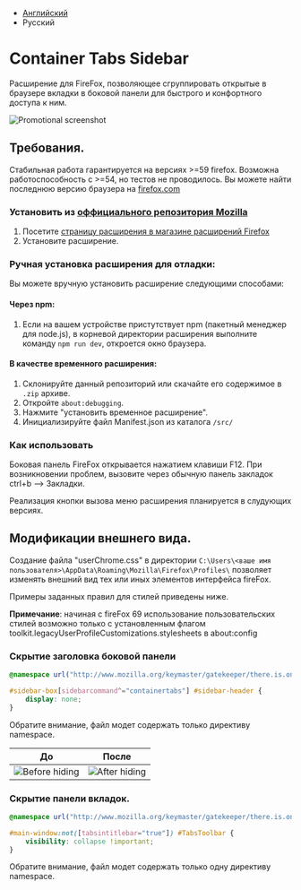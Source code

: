 - [Английский](.README.md)
- Русский

# Container Tabs Sidebar

Расширение для FireFox, позволяющее сгруппировать открытые в браузере вкладки в боковой панели для быстрого и конфортного доступа к ним.

![Promotional screenshot](./assets/screenshot.png)

## Требования.

Стабильная работа гарантируется на версиях >=59 firefox. Возможна работоспособность с >=54, но тестов не проводилось. 
Вы можете найти последнюю версию браузера на [firefox.com](https://www.mozilla.org/en-US/firefox/new/)

### Установить из [оффициального репозитория Mozilla](https://addons.mozilla.org/)

1. Посетите [страницу расширения в магазине расширений Firefox](https://addons.mozilla.org/en-US/firefox/addon/container-tabs-sidebar/?src=github)
2. Установите расширение.

### Ручная установка расширения для отладки:
Вы можете вручную установить расширение следующими способами:

#### Через npm:
1. Если на вашем устройстве пристутствует npm (пакетный менеджер для node.js),
в корневой директории расширения выполните команду `npm run dev`, откроется окно браузера.

#### В качестве временного расширения:
1. Склонируйте данный репозиторий или скачайте его содержимое в `.zip` архиве.
2. Откройте `about:debugging`.
3. Нажмите "установить временное расширение".
4. Инициализируйте файл Manifest.json из каталога `/src/`

### Как использовать
Боковая панель FireFox открывается нажатием клавиши F12. При возникновении проблем, 
вызовите через обычную панель закладок ctrl+b --> Закладки.

Реализация кнопки вызова меню расширения планируется в слудующих версиях.

## Модификации внешнего вида.

Создание файла "userChrome.css" в директории `C:\Users\<ваше имя пользователя>\AppData\Roaming\Mozilla\Firefox\Profiles\`
позволяет изменять внешний вид тех или иных элементов интерфейса fireFox.

Примеры заданных правил для стилей приведены ниже.

**Примечание**: начиная с fireFox 69  использование пользовательских стилей возможно только с уcтановленным флагом toolkit.legacyUserProfileCustomizations.stylesheets в about:config

### Скрытие заголовка боковой панели

```css
@namespace url("http://www.mozilla.org/keymaster/gatekeeper/there.is.only.xul");

#sidebar-box[sidebarcommand^="containertabs"] #sidebar-header {
	display: none;
}
```

Обратите внимание, файл модет содержать только директиву namespace.

|До|После|
|----|---|
|![Before hiding](./assets/before-header.png) | ![After hiding](./assets/after-header.png)

### Скрытие панели вкладок.

```css
@namespace url("http://www.mozilla.org/keymaster/gatekeeper/there.is.only.xul");

#main-window:not([tabsintitlebar="true"]) #TabsToolbar {
    visibility: collapse !important;
}
```

Обратите внимание, файл модет содержать только одну директиву namespace.